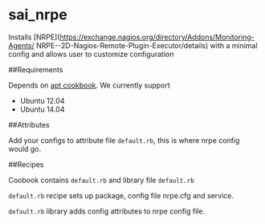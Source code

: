 # sai_nrpe

Installs [NRPE](https://exchange.nagios.org/directory/Addons/Monitoring-Agents/
NRPE--2D-Nagios-Remote-Plugin-Executor/details) with a minimal config and 
allows user to customize configuration

##Requirements

Depends on [apt cookbook](https://supermarket.chef.io/cookbooks/apt). 
We currently support

- Ubuntu 12.04
- Ubuntu 14.04


##Attributes

Add your configs to attribute file `default.rb`, this is where nrpe config 
would go. 

##Recipes

Coobook contains `default.rb` and library file `default.rb`

`default.rb` recipe  sets up package, config file nrpe.cfg and service.

`default.rb` library adds config attributes to nrpe config file.